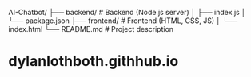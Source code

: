 AI-Chatbot/
├── backend/          # Backend (Node.js server)
│   ├── index.js
│   └── package.json
├── frontend/         # Frontend (HTML, CSS, JS)
│   └── index.html
└── README.md         # Project description
# dylanlothboth.githhub.io
